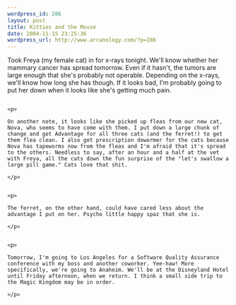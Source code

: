 ```yaml
--- 
wordpress_id: 286
layout: post
title: Kitties and the Mouse
date: 2004-11-15 23:25:36
wordpress_url: http://www.arcanology.com/?p=286
---
```

<p>
                                                                                                                                                                                                                                                                                                                                                                                                                                                                                                                                                                                                                                                                                      Took Freya (my female cat) in for x-rays tonight. We'll know whether her mammary cancer has spread tomorrow. Even if it hasn't, the tumors are large enough that she's probably not operable. Depending on the x-rays, we'll know how long she has though. If it looks bad, I'm probably going to put her down when it looks like she's getting much pain.
                                                                                                                                                                                                                                                                                                                                                                                                                                                                                                                                                                                                                                                                                    </p>
                                                                                                                                                                                                                                                                                                                                                                                                                                                                                                                                                                                                                                                                                    
                                                                                                                                                                                                                                                                                                                                                                                                                                                                                                                                                                                                                                                                                    <p>
                                                                                                                                                                                                                                                                                                                                                                                                                                                                                                                                                                                                                                                                                      On another note, it looks like she picked up fleas from our new cat, Nova, who seems to have come with them. I put down a large chunk of change and got Advantage for all three cats (and the ferret!) to get them flea clean. I also got prescription dewormer for the cats because Nova has tapeworms now from the fleas and I'm afraid that it's spread to the others. Needless to say, after an hour and a half at the vet with Freya, all the cats down the fun surprise of the "let's swallow a large pill game." Cats love that shit.
                                                                                                                                                                                                                                                                                                                                                                                                                                                                                                                                                                                                                                                                                    </p>
                                                                                                                                                                                                                                                                                                                                                                                                                                                                                                                                                                                                                                                                                    
                                                                                                                                                                                                                                                                                                                                                                                                                                                                                                                                                                                                                                                                                    <p>
                                                                                                                                                                                                                                                                                                                                                                                                                                                                                                                                                                                                                                                                                      The ferret, on the other hand, could have cared less about the advantage I put on her. Psycho little happy spaz that she is.
                                                                                                                                                                                                                                                                                                                                                                                                                                                                                                                                                                                                                                                                                    </p>
                                                                                                                                                                                                                                                                                                                                                                                                                                                                                                                                                                                                                                                                                    
                                                                                                                                                                                                                                                                                                                                                                                                                                                                                                                                                                                                                                                                                    <p>
                                                                                                                                                                                                                                                                                                                                                                                                                                                                                                                                                                                                                                                                                      Tomorrow, I'm going to Los Angeles for a Software Quality Assurance conference with my boss and another coworker. Yee-haw! More specifically, we're going to Anaheim. We'll be at the Disneyland Hotel until Friday afternoon, when we return. I think a small side trip to the Magic Kingdom may be in order.
                                                                                                                                                                                                                                                                                                                                                                                                                                                                                                                                                                                                                                                                                    </p>